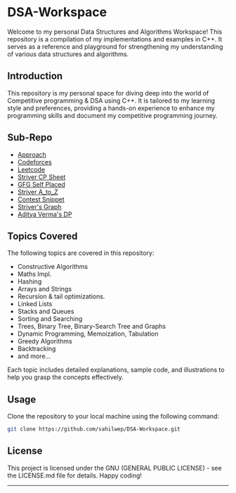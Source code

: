 # DSA-Workspace

Welcome to my personal Data Structures and Algorithms Workspace! This repository is a compilation of my implementations and examples in C++. It serves as a reference and playground for strengthening my understanding of various data structures and algorithms.

## Introduction

This repository is my personal space for diving deep into the world of Competitive programming & DSA using C++. It is tailored to my learning style and preferences, providing a hands-on experience to enhance my programming skills and document my competitive programming journey.


## Sub-Repo

- [Approach](/Approach)
- [Codeforces](/Codeforces/)
- [Leetcode](/Leetcode/)
- [Striver CP Sheet](/Striver_CP_Sheet)
- [GFG Self Placed](/GFG_Complete_A_Z/)
- [Striver A_to_Z](/Striver_DSA_A-to-Z/)
- [Contest Snippet](/Contest_Snippet/code.cpp)
- [Striver's Graph](/Graph)
- [Aditya Verma's DP](CSES/Dynamic_Programming/DP_Playlist)

## Topics Covered

The following topics are covered in this repository:
  - Constructive Algorithms
  - Maths Impl.
  - Hashing
  - Arrays and Strings
  - Recursion & tail optimizations.
  - Linked Lists 
  - Stacks and Queues
  - Sorting and Searching
  - Trees, Binary Tree, Binary-Search Tree and Graphs
  - Dynamic Programming, Memoization, Tabulation
  - Greedy Algorithms
  - Backtracking
  - and more...

Each topic includes detailed explanations, sample code, and illustrations to help you grasp the concepts effectively.

## Usage

Clone the repository to your local machine using the following command:
```sh
git clone https://github.com/sahilwep/DSA-Workspace.git
```

## License

This project is licensed under the GNU (GENERAL PUBLIC LICENSE)  - see the LICENSE.md file for details. Happy coding!

***

